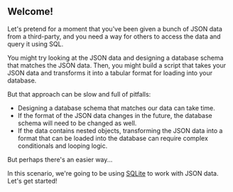 ## Welcome!

Let's pretend for a moment that you've been given a bunch of JSON data from a third-party, and you need a way for others to access the data and query it using SQL.

You might try looking at the JSON data and designing a database schema that matches the JSON data. Then, you might build a script that takes your JSON data and transforms it into a tabular format for loading into your database.

But that approach can be slow and full of pitfalls:
  * Designing a database schema that matches our data can take time.
  * If the format of the JSON data changes in the future, the database schema will need to be changed as well.
  * If the data contains nested objects, transforming the JSON data into a format that can be loaded into the database can require complex conditionals and looping logic.

But perhaps there's an easier way...

In this scenario, we're going to be using [SQLite](https://www.sqlite.org/) to work with JSON data. Let's get started!